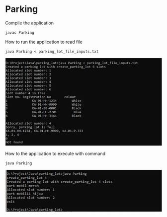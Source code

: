 # Parking
Compile the application
```
javac Parking
```
How to run the application to read file
```
java Parking < parking_lot_file_inputs.txt
```
![Alt text](asset/read_file.PNG?raw=true "Read from file")

How to the application to execute with command
```
java Parking
```
![Alt text](asset/read_command.PNG?raw=true "Execute command")
